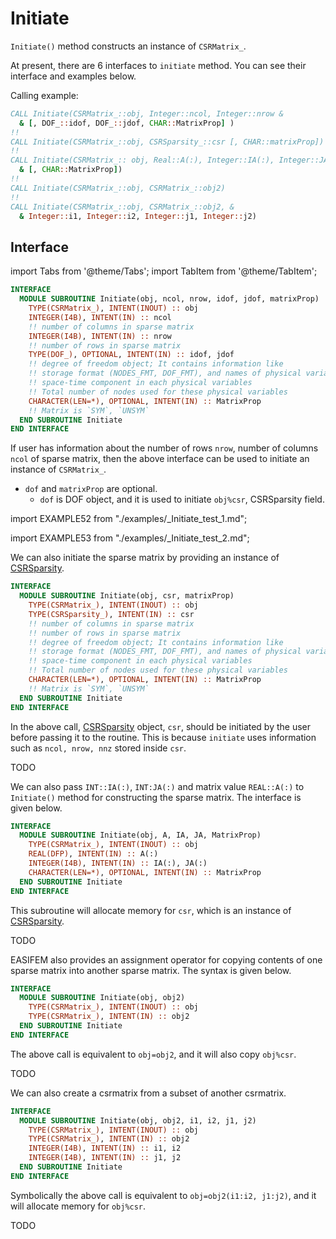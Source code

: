 # Initiate

`Initiate()` method constructs an instance of `CSRMatrix_`.

At present, there are 6 interfaces to `initiate` method. You can see their interface and examples below.

Calling example:

```fortran
CALL Initiate(CSRMatrix_::obj, Integer::ncol, Integer::nrow &
  & [, DOF_::idof, DOF_::jdof, CHAR::MatrixProp] )
!!
CALL Initiate(CSRMatrix_::obj, CSRSparsity_::csr [, CHAR::matrixProp])
!!
CALL Initiate(CSRMatrix_:: obj, Real::A(:), Integer::IA(:), Integer::JA(:) &
  & [, CHAR::MatrixProp])
!!
CALL Initiate(CSRMatrix_::obj, CSRMatrix_::obj2)
!!
CALL Initiate(CSRMatrix_::obj, CSRMatrix_::obj2, &
  & Integer::i1, Integer::i2, Integer::j1, Integer::j2)
```

## Interface

import Tabs from '@theme/Tabs';
import TabItem from '@theme/TabItem';

<Tabs>
<TabItem value="interface" label="܀ Initiate(obj, ncol, nrow, idof, jdof, matrixProp)" default>

```fortran
INTERFACE
  MODULE SUBROUTINE Initiate(obj, ncol, nrow, idof, jdof, matrixProp)
    TYPE(CSRMatrix_), INTENT(INOUT) :: obj
    INTEGER(I4B), INTENT(IN) :: ncol
    !! number of columns in sparse matrix
    INTEGER(I4B), INTENT(IN) :: nrow
    !! number of rows in sparse matrix
    TYPE(DOF_), OPTIONAL, INTENT(IN) :: idof, jdof
    !! degree of freedom object; It contains information like
    !! storage format (NODES_FMT, DOF_FMT), and names of physical variable
    !! space-time component in each physical variables
    !! Total number of nodes used for these physical variables
    CHARACTER(LEN=*), OPTIONAL, INTENT(IN) :: MatrixProp
    !! Matrix is `SYM`, `UNSYM`
  END SUBROUTINE Initiate
END INTERFACE
```

If user has information about the number of rows `nrow`, number of columns `ncol` of sparse matrix, then the above interface can be used to initiate an instance of `CSRMatrix_`.

- `dof` and `matrixProp` are optional.
  - `dof` is DOF object, and it is used to initiate `obj%csr`, CSRSparsity field.

</TabItem>

<TabItem value="example" label="️܀ Example 1">

import EXAMPLE52 from "./examples/_Initiate_test_1.md";

<EXAMPLE52 />

</TabItem>

<TabItem value="example2" label="️܀ Example 2">

import EXAMPLE53 from "./examples/_Initiate_test_2.md";

<EXAMPLE53 />

</TabItem>

<TabItem value="close" label="↢">

</TabItem>

</Tabs>

<Tabs>

<TabItem value="iface2" label="Initiate(obj, csr, matrixProp)">

We can also initiate the sparse matrix by providing an instance of [CSRSparsity](../CSRSparsity/CSRSparsity_).

```fortran
INTERFACE
  MODULE SUBROUTINE Initiate(obj, csr, matrixProp)
    TYPE(CSRMatrix_), INTENT(INOUT) :: obj
    TYPE(CSRSparsity_), INTENT(IN) :: csr
    !! number of columns in sparse matrix
    !! number of rows in sparse matrix
    !! degree of freedom object; It contains information like
    !! storage format (NODES_FMT, DOF_FMT), and names of physical variable
    !! space-time component in each physical variables
    !! Total number of nodes used for these physical variables
    CHARACTER(LEN=*), OPTIONAL, INTENT(IN) :: MatrixProp
    !! Matrix is `SYM`, `UNSYM`
  END SUBROUTINE Initiate
END INTERFACE
```

In the above call, [CSRSparsity](../CSRSparsity/CSRSparsity_) object, `csr`, should be initiated by the user before passing it to the routine. This is because `initiate` uses information such as `ncol, nrow, nnz` stored inside `csr`.

</TabItem>

<TabItem value="example" label="️܀ See example">

TODO

</TabItem>

<TabItem value="close" label="↢">

</TabItem>
</Tabs>

<Tabs>

<TabItem value="iface3" label="Interface 3">

We can also pass `INT::IA(:)`, `INT:JA(:)` and matrix value `REAL::A(:)` to `Initiate()` method for constructing the sparse matrix. The interface is given below.

```fortran
INTERFACE
  MODULE SUBROUTINE Initiate(obj, A, IA, JA, MatrixProp)
    TYPE(CSRMatrix_), INTENT(INOUT) :: obj
    REAL(DFP), INTENT(IN) :: A(:)
    INTEGER(I4B), INTENT(IN) :: IA(:), JA(:)
    CHARACTER(LEN=*), OPTIONAL, INTENT(IN) :: MatrixProp
  END SUBROUTINE Initiate
END INTERFACE
```

This subroutine will allocate memory for `csr`, which is an instance of [CSRSparsity](../CSRSparsity/CSRSparsity_).

</TabItem>

<TabItem value="example" label="️܀ See example">

TODO

</TabItem>

<TabItem value="close" label="↢">

</TabItem>
</Tabs>

<Tabs>

<TabItem value="iface4" label="Interface 4">

EASIFEM also provides an assignment operator for copying contents of one sparse matrix into another sparse matrix. The syntax is given below.

```fortran
INTERFACE
  MODULE SUBROUTINE Initiate(obj, obj2)
    TYPE(CSRMatrix_), INTENT(INOUT) :: obj
    TYPE(CSRMatrix_), INTENT(IN) :: obj2
  END SUBROUTINE Initiate
END INTERFACE
```

The above call is equivalent to `obj=obj2`, and it will also copy `obj%csr`.

</TabItem>

<TabItem value="example" label="️܀ See example">

TODO

</TabItem>

<TabItem value="close" label="↢">

</TabItem>
</Tabs>

<Tabs>

<TabItem value="iface5" label="Interface 5">

We can also create a csrmatrix from a subset of another csrmatrix.

```fortran
INTERFACE
  MODULE SUBROUTINE Initiate(obj, obj2, i1, i2, j1, j2)
    TYPE(CSRMatrix_), INTENT(INOUT) :: obj
    TYPE(CSRMatrix_), INTENT(IN) :: obj2
    INTEGER(I4B), INTENT(IN) :: i1, i2
    INTEGER(I4B), INTENT(IN) :: j1, j2
  END SUBROUTINE Initiate
END INTERFACE
```

Symbolically the above call is equivalent to `obj=obj2(i1:i2, j1:j2)`, and it will allocate memory for `obj%csr`.

</TabItem>

<TabItem value="example" label="️܀ See example">

TODO

</TabItem>

<TabItem value="close" label="↢">

</TabItem>
</Tabs>
